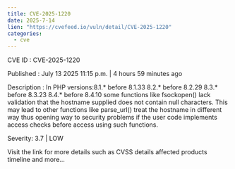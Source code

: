 ```yaml
---
title: CVE-2025-1220
date: 2025-7-14
lien: "https://cvefeed.io/vuln/detail/CVE-2025-1220"
categories:
  - cve
---
```


CVE ID : CVE-2025-1220

Published :  July 13
2025
11:15 p.m. | 4 hours
59 minutes ago

Description : In PHP versions:8.1.* before 8.1.33
8.2.* before 8.2.29
8.3.* before 8.3.23
8.4.* before 8.4.10 some functions like fsockopen() lack validation that the hostname supplied does not contain null characters. This may lead to other functions like parse_url() treat the hostname in different way
thus opening way to security problems if the user code implements access checks before access using such functions.

Severity: 3.7 | LOW

Visit the link for more details
such as CVSS details
affected products
timeline
and more...
